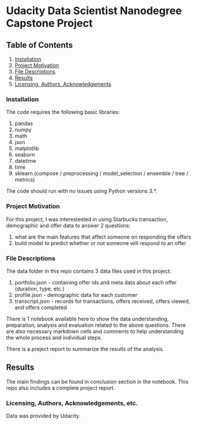 # Udacity Data Scientist Nanodegree Capstone Project

## Table of Contents
1. [Installation](#installation)
2. [Project Motivation](#project-motivation)
3. [File Descriptions](#files)
4. [Results](#results)
5. [Licensing, Authors, Acknowledgements](#license)

### Installation <a name="installation"></a>

The code requires the following basic libraries:
1. pandas
2. numpy
3. math
4. json
5. matplotlib
6. seaborn
7. datetime
8. time
9. sklearn.(compose / preprocessing / model_selection / ensemble / tree / metrics)

The code should run with no issues using Python versions 3.*.
 
### Project Motivation <a name="project-motivation"></a>

For this project, I was interestested in using Starbucks transaction, demographic and offer data to answer 2 questions:

1. what are the main features that affect someone on responding the offers
2. build model to predict whether or not someone will respond to an offer

### File Descriptions <a name="files"></a>

The data folder in this repo contains 3 data files used in this project:
1. portfolio.json - containing offer ids and meta data about each offer (duration, type, etc.)
2. profile.json - demographic data for each customer
3. transcript.json - records for transactions, offers received, offers viewed, and offers completed

There is 1 notebook available here to show the data understanding, preparation, analysis and evaluation related to the above questions. There are also necessary markdown cells and comments to help understanding the whole process and individual steps.

There is a preject report to summarize the results of the analysis.

## Results<a name="results"></a>

The main findings can be found in conclusion section in the notebook. This repo also includes a complete project report.

### Licensing, Authors, Acknowledgements, etc.<a name="license"></a>

Data was provided by Udacity.
